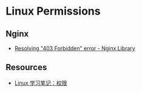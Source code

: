 # Linux Permissions

## Nginx

- [Resolving "403 Forbidden" error - Nginx Library](http://nginxlibrary.com/403-forbidden-error/)

## Resources

- [Linux 学习笔记：权限](https://blog.laisky.com/p/linux-premission/)

